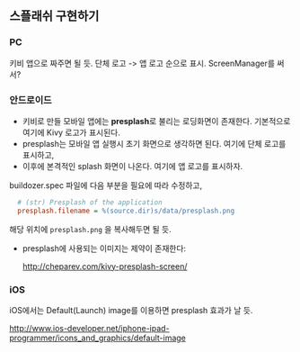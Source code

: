 
## 스플래쉬 구현하기 

### PC
키비 앱으로 짜주면 될 듯. 단체 로고 -> 앱 로고 순으로 표시. ScreenManager를 써서?

### 안드로이드
- 키비로 만들 모바일 앱에는 **presplash**로 불리는 로딩화면이 존재한다. 기본적으로 여기에 Kivy 로고가 표시된다.
- presplash는 모바일 앱 실행시 초기 화면으로 생각하면 된다. 여기에 단체 로고를 표시하고,
- 이후에 본격적인 splash 화면이 나온다. 여기에 앱 로고를 표시하자.

buildozer.spec 파일에 다음 부분을 필요에 따라 수정하고,

```ini
  # (str) Presplash of the application
  presplash.filename = %(source.dir)s/data/presplash.png
```

해당 위치에 `presplash.png` 을 복사해두면 될 듯.

- presplash에 사용되는 이미지는 제약이 존재한다:
  
  http://cheparev.com/kivy-presplash-screen/

### iOS
iOS에서는 Default(Launch) image를 이용하면 presplash 효과가 날 듯.

http://www.ios-developer.net/iphone-ipad-programmer/icons_and_graphics/default-image
